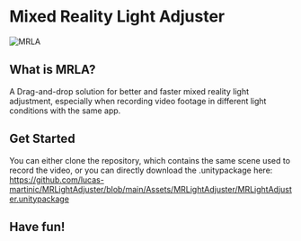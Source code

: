 # Mixed Reality Light Adjuster
![MRLA](https://github.com/lucas-martinic/MRLightAdjuster/assets/42948357/3e30e2a9-434f-4c27-87b3-d939d188814e)

## What is MRLA?

A Drag-and-drop solution for better and faster mixed reality light adjustment, especially when recording video footage in different light conditions with the same app.

## Get Started

You can either clone the repository, which contains the same scene used to record the video, or you can directly download the .unitypackage here: https://github.com/lucas-martinic/MRLightAdjuster/blob/main/Assets/MRLightAdjuster/MRLightAdjuster.unitypackage

## Have fun!
